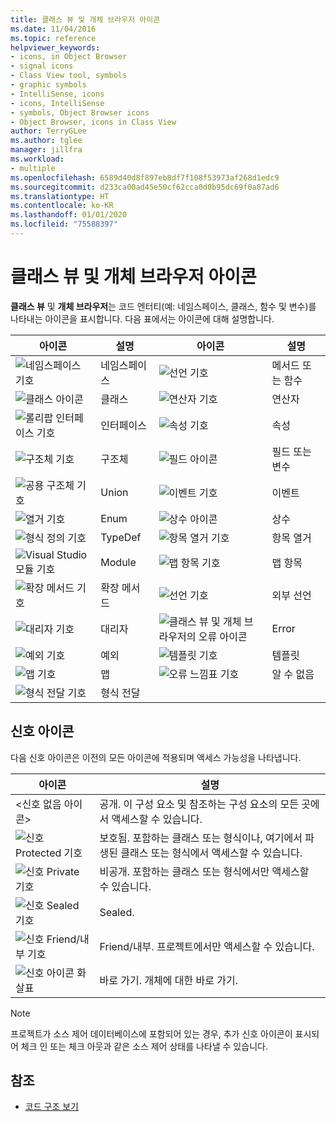 ```yaml
---
title: 클래스 뷰 및 개체 브라우저 아이콘
ms.date: 11/04/2016
ms.topic: reference
helpviewer_keywords:
- icons, in Object Browser
- signal icons
- Class View tool, symbols
- graphic symbols
- IntelliSense, icons
- icons, IntelliSense
- symbols, Object Browser icons
- Object Browser, icons in Class View
author: TerryGLee
ms.author: tglee
manager: jillfra
ms.workload:
- multiple
ms.openlocfilehash: 6589d40d8f897eb8df7f108f53973af268d1edc9
ms.sourcegitcommit: d233ca00ad45e50cf62cca0d0b95dc69f0a87ad6
ms.translationtype: HT
ms.contentlocale: ko-KR
ms.lasthandoff: 01/01/2020
ms.locfileid: "75588397"
---
```

# <a name="class-view-and-object-browser-icons"></a>클래스 뷰 및 개체 브라우저 아이콘

**클래스 뷰** 및 **개체 브라우저**는 코드 엔터티(예: 네임스페이스, 클래스, 함수 및 변수)를 나타내는 아이콘을 표시합니다. 다음 표에서는 아이콘에 대해 설명합니다.

|아이콘|설명|아이콘|설명|
|----------|-----------------|----------|-----------------|
|![네임스페이스 기호](../ide/media/vxnamespace_icon.gif)|네임스페이스|![선언 기호](../ide/media/vxmethod_icon.gif)|메서드 또는 함수|
|![클래스 아이콘](../ide/media/vxclass_icon.gif)|클래스|![연산자 기호](../ide/media/vxoperator_icon.gif)|연산자|
|![롤리팝 인터페이스 기호](../ide/media/vxinterface_icon.gif)|인터페이스|![속성 기호](../ide/media/vxproperty_icon.gif)|속성|
|![구조체 기호](../ide/media/vxstruct_icon.gif)|구조체|![필드 아이콘](../ide/media/vxfield_icon.gif)|필드 또는 변수|
|![공용 구조체 기호](../ide/media/vxunion_icon.gif)|Union|![이벤트 기호](../ide/media/vxevent_icon.gif)|이벤트|
|![열거 기호](../ide/media/vxenum_icon.gif)|Enum|![상수 아이콘](../ide/media/vxconstant_icon.gif)|상수|
|![형식 정의 기호](../ide/media/vxtypedef_icon.gif)|TypeDef|![항목 열거 기호](../ide/media/vxenumitem_icon.gif)|항목 열거|
|![Visual Studio 모듈 기호](../ide/media/vxmodule_icon.gif)|Module|![맵 항목 기호](../ide/media/vxmapitem_icon.gif)|맵 항목|
|![확장 메서드 기호](../ide/media/extensionmethod.gif)|확장 메서드|![선언 기호](../ide/media/vxmethod_icon.gif)|외부 선언|
|![대리자 기호](../ide/media/vxdelegate_icon.gif)|대리자|![클래스 뷰 및 개체 브라우저의 오류 아이콘](../ide/media/erroricon.gif)|Error|
|![예외 기호](../ide/media/vxexception_icon.gif)|예외|![템플릿 기호](../ide/media/vxtemplate_icon.gif)|템플릿|
|![맵 기호](../ide/media/vxmap_icon.gif)|맵|![오류 느낌표 기호](../ide/media/vxerror_icon.gif)|알 수 없음|
|![형식 전달 기호](../ide/media/ob_type_forward.gif)|형식 전달|||

## <a name="signal-icons"></a>신호 아이콘

다음 신호 아이콘은 이전의 모든 아이콘에 적용되며 액세스 가능성을 나타냅니다.

|아이콘|설명|
|----------|-----------------|
|\<신호 없음 아이콘>|공개. 이 구성 요소 및 참조하는 구성 요소의 모든 곳에서 액세스할 수 있습니다.|
|![신호 Protected 기호](../ide/media/vxsignal_icon_key.gif)|보호됨. 포함하는 클래스 또는 형식이나, 여기에서 파생된 클래스 또는 형식에서 액세스할 수 있습니다.|
|![신호 Private 기호](../ide/media/vxsignal_icon_lock.gif)|비공개. 포함하는 클래스 또는 형식에서만 액세스할 수 있습니다.|
|![신호 Sealed 기호](../ide/media/vxsignal_icon_envelope.gif)|Sealed.|
|![신호 Friend&#47;내부 기호](../ide/media/vxsignal_icon_diamond.gif)|Friend/내부. 프로젝트에서만 액세스할 수 있습니다.|
|![신호 아이콘 화살표](../ide/media/vxsignal_icon_arrow.gif)|바로 가기. 개체에 대한 바로 가기.|

> [!NOTE]
> 프로젝트가 소스 제어 데이터베이스에 포함되어 있는 경우, 추가 신호 아이콘이 표시되어 체크 인 또는 체크 아웃과 같은 소스 제어 상태를 나타낼 수 있습니다.

## <a name="see-also"></a>참조

- [코드 구조 보기](../ide/viewing-the-structure-of-code.md)
